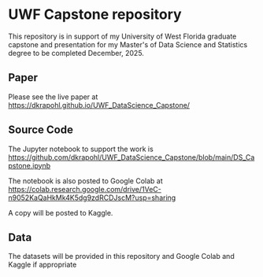 # UWF Capstone repository

This repository is in support of my University of West Florida graduate capstone and presentation for my Master's of Data Science and Statistics degree to be completed December, 2025.


## Paper

Please see the live paper at https://dkrapohl.github.io/UWF_DataScience_Capstone/

## Source Code

The Jupyter notebook to support the work is https://github.com/dkrapohl/UWF_DataScience_Capstone/blob/main/DS_Capstone.ipynb

The notebook is also posted to Google Colab at https://colab.research.google.com/drive/1VeC-n9052KaQaHkMk4K5dg9zdRCDJscM?usp=sharing

A copy will be posted to Kaggle.

## Data

The datasets will be provided in this repository and Google Colab and Kaggle if appropriate
